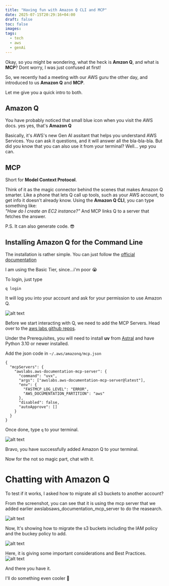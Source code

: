 ```yaml
---
title: "Having fun with Amazon Q CLI and MCP"
date: 2025-07-15T20:29:16+04:00
draft: false
toc: false
images:
tags:
  - tech
  - aws
  - genAi
---
```


Okay, so you might be wondering, what the heck is **Amzon Q**, and what is **MCP**? 
Dont worry, I was just confused at first!

So, we recently had a meeting with our AWS guru the other day, and introduced to us **Amazon Q** and **MCP**.

Let me give you a quick intro to both.

## Amazon Q
You have probably noticed that small blue icon when you visit the AWS docs. yes yes, that's **Amazon Q**

Basically, it's AWS's new Gen AI assitant that helps you understand AWS Services. You can ask it questions, and it will answer all the bla-bla-bla. But did you know that you can also use it from your terminal? Well... yep you can.


## MCP

Short for **Model Context Protocol**.

Think of it as the magic connector behind the scenes that makes Amazon Q smarter. Like a phone that lets Q call up tools, such as your AWS account, to get info it doesn't already know. Using the **Amazon Q CLI**, you can type something like:  
*"How do I create an EC2 instance?"*  And MCP links Q to a server that fetches the answer.

P.S. It can also generate code. 😎


## Installing Amazon Q for the Command Line

The installation is rather simple. You can just follow the [official documentation](https://docs.aws.amazon.com/amazonq/latest/qdeveloper-ug/command-line-installing.html)


I am using the Basic Tier, since...i'm poor 😭

To login, just type 

```
q login
```

It will log you into your account and ask for your permission to use Amazon Q.

![alt text](./images/01.png)


Before we start interacting with Q, we need to add the MCP Servers. Head over to the [aws labs github repos](https://github.com/awslabs/mcp/tree/main/src/aws-documentation-mcp-server).

Under the Prerequisites, you will need to install **uv** from [Astral](https://docs.astral.sh/uv/getting-started/installation/) and have Python 3.10 or newer installed.

Add the json code in `~/.aws/amazonq/mcp.json `

```
{
  "mcpServers": {
    "awslabs.aws-documentation-mcp-server": {
      "command": "uvx",
      "args": ["awslabs.aws-documentation-mcp-server@latest"],
      "env": {
        "FASTMCP_LOG_LEVEL": "ERROR",
        "AWS_DOCUMENTATION_PARTITION": "aws"
      },
      "disabled": false,
      "autoApprove": []
    }
  }
}
```

Once done, type `q` to your terminal.

![alt text](./images/02.png)

Bravo, you have successfully added Amazon Q to your terminal.

Now for the not so magic part, chat with it.


# Chatting with Amazon Q

To test if it works, I asked how to migrate all s3 buckets to another account?

From the screenshot, you can see that it is using the mcp server that we added earlier awslabsaws_documentation_mcp_server to do the reasearch.

![alt text](./images/03.png)

Now, It's showing how to migrate the s3 buckets including the IAM policy and the buckey policy to add.

![alt text](./images/04.png)


Here, it is giving some important considerations and Best Practices.
![alt text](./images/05.png)


And there you have it. 

I'll do something even cooler 👀 